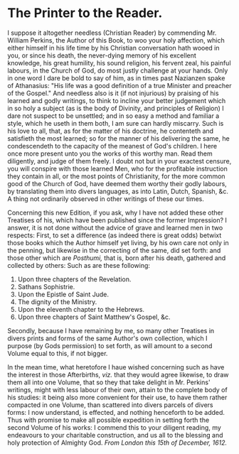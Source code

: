 # The Printer to the Reader.

I suppose it altogether needless (Christian Reader) by commending Mr. William Perkins, the Author of this Book, to woo your holy affection, which either himself in his life time by his Christian conversation hath wooed in you, or since his death, the never-dying memory of his excellent knowledge, his great humility, his sound religion, his fervent zeal, his painful labours, in the Church of God, do most justly challenge at your hands. Only in one word I dare be bold to say of him, as in times past Nazianzen spake of Athanasius: "His life was a good definition of a true Minister and preacher of the Gospel." And needless also is it (if not injurious) by praising of his learned and godly writings, to think to incline your better judgement which in so holy a subject (as is the body of Divinity, and principles of Religion) I dare not suspect to be unsettled; and in so easy a method and familiar a style, which he useth in them both, I am sure can hardly miscarry. Such is his love to all, that, as for the matter of his doctrine, he contenteth and satisfieth the most learned; so for the manner of his delivering the same, he condescendeth to the capacity of the meanest of God's children. I here once more present unto you the works of this worthy man. Read them diligently, and judge of them freely. I doubt not but in your exactest censure, you will conspire with those learned Men, who for the profitable instruction they contain in all, or the most points of Christianity, for the more common good of the Church of God, have deemed them worthy their godly labours, by translating them into divers languages, as into Latin, Dutch, Spanish, &c. A thing not ordinarily observed in other writings of these our times.

Concerning this new Edition, if you ask, why I have not added these other Treatises of his, which have been published since the former Impression? I answer, it is not done without the advice of grave and learned men in two respects: First, to set a difference (as indeed there is great odds) betwixt those books which the Author himself yet living, by his own care not only in the penning, but likewise in the correcting of the same, did set forth: and those other which are *Posthumi,* that is, born after his death, gathered and collected by others: Such as are these following:

1. Upon three chapters of the Revelation.
2. Sathans Sophistrie.
3. Upon the Epistle of Saint Jude.
4. The dignity of the Ministry.
5. Upon the eleventh chapter to the Hebrews.
6. Upon three chapters of Saint Matthew's Gospel, &c.

Secondly, because I have remaining by me, so many other Treatises in divers prints and forms of the same Author's own collection, which I purpose (by Gods permission) to set forth, as will amount to a second Volume equal to this, if not bigger.

In the mean time, what heretofore I haue wished concerning such as have the interest in those Afterbirths, *viz.* that they would agree likewise, to draw them all into one Volume, that so they that take delight in Mr. Perkins' writings, might with less labour of their own, attain to the complete body of his studies: it being also more convenient for their use, to have them rather compacted in one Volume, than scattered into divers parcels of divers forms: I now understand, is effected, and nothing henceforth to be added. Thus with promise to make all possible expedition in setting forth the second Volume of his works: I commend this to your diligent reading, my endeavours to your charitable construction, and us all to the blessing and holy protection of Almighty God. *From London this 15th of December, 1612.*